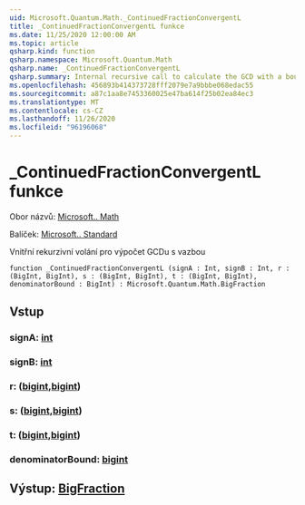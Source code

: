 ```yaml
---
uid: Microsoft.Quantum.Math._ContinuedFractionConvergentL
title: _ContinuedFractionConvergentL funkce
ms.date: 11/25/2020 12:00:00 AM
ms.topic: article
qsharp.kind: function
qsharp.namespace: Microsoft.Quantum.Math
qsharp.name: _ContinuedFractionConvergentL
qsharp.summary: Internal recursive call to calculate the GCD with a bound
ms.openlocfilehash: 456893b414373728fff2079e7a9bbbe068edac55
ms.sourcegitcommit: a87c1aa8e7453360025e47ba614f25b02ea84ec3
ms.translationtype: MT
ms.contentlocale: cs-CZ
ms.lasthandoff: 11/26/2020
ms.locfileid: "96196068"
---
```

# <a name="_continuedfractionconvergentl-function"></a>_ContinuedFractionConvergentL funkce

Obor názvů: [Microsoft.. Math](xref:Microsoft.Quantum.Math)

Balíček: [Microsoft.. Standard](https://nuget.org/packages/Microsoft.Quantum.Standard)


Vnitřní rekurzivní volání pro výpočet GCDu s vazbou

```qsharp
function _ContinuedFractionConvergentL (signA : Int, signB : Int, r : (BigInt, BigInt), s : (BigInt, BigInt), t : (BigInt, BigInt), denominatorBound : BigInt) : Microsoft.Quantum.Math.BigFraction
```


## <a name="input"></a>Vstup

### <a name="signa--int"></a>signA: [int](xref:microsoft.quantum.lang-ref.int)




### <a name="signb--int"></a>signB: [int](xref:microsoft.quantum.lang-ref.int)




### <a name="r--bigintbigint"></a>r: ([bigint](xref:microsoft.quantum.lang-ref.bigint),[bigint](xref:microsoft.quantum.lang-ref.bigint))




### <a name="s--bigintbigint"></a>s: ([bigint](xref:microsoft.quantum.lang-ref.bigint),[bigint](xref:microsoft.quantum.lang-ref.bigint))




### <a name="t--bigintbigint"></a>t: ([bigint](xref:microsoft.quantum.lang-ref.bigint),[bigint](xref:microsoft.quantum.lang-ref.bigint))




### <a name="denominatorbound--bigint"></a>denominatorBound: [bigint](xref:microsoft.quantum.lang-ref.bigint)





## <a name="output--bigfraction"></a>Výstup: [BigFraction](xref:Microsoft.Quantum.Math.BigFraction)

